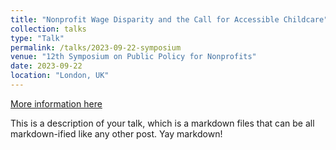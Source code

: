 ```yaml
---
title: "Nonprofit Wage Disparity and the Call for Accessible Childcare""
collection: talks
type: "Talk"
permalink: /talks/2023-09-22-symposium
venue: "12th Symposium on Public Policy for Nonprofits"
date: 2023-09-22
location: "London, UK"
---
```


[More information here](http://example2.com)

This is a description of your talk, which is a markdown files that can be all markdown-ified like any other post. Yay markdown!
